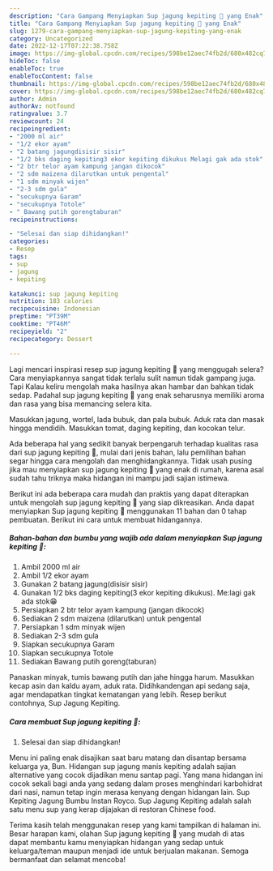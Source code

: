 ```yaml
---
description: "Cara Gampang Menyiapkan Sup jagung kepiting 🦀 yang Enak"
title: "Cara Gampang Menyiapkan Sup jagung kepiting 🦀 yang Enak"
slug: 1279-cara-gampang-menyiapkan-sup-jagung-kepiting-yang-enak
category: Uncategorized
date: 2022-12-17T07:22:38.758Z
image: https://img-global.cpcdn.com/recipes/598be12aec74fb2d/680x482cq70/sup-jagung-kepiting-foto-resep-utama.jpg
hideToc: false
enableToc: true
enableTocContent: false
thumbnail: https://img-global.cpcdn.com/recipes/598be12aec74fb2d/680x482cq70/sup-jagung-kepiting-foto-resep-utama.jpg
cover: https://img-global.cpcdn.com/recipes/598be12aec74fb2d/680x482cq70/sup-jagung-kepiting-foto-resep-utama.jpg
author: Admin
authorAv: notfound
ratingvalue: 3.7
reviewcount: 24
recipeingredient:
- "2000 ml air"
- "1/2 ekor ayam"
- "2 batang jagungdisisir sisir"
- "1/2 bks daging kepiting3 ekor kepiting dikukus Melagi gak ada stok"
- "2 btr telor ayam kampung jangan dikocok"
- "2 sdm maizena dilarutkan untuk pengental"
- "1 sdm minyak wijen"
- "2-3 sdm gula"
- "secukupnya Garam"
- "secukupnya Totole"
- " Bawang putih gorengtaburan"
recipeinstructions:

- "Selesai dan siap dihidangkan!"
categories:
- Resep
tags:
- sup
- jagung
- kepiting

katakunci: sup jagung kepiting 
nutrition: 183 calories
recipecuisine: Indonesian
preptime: "PT39M"
cooktime: "PT46M"
recipeyield: "2"
recipecategory: Dessert

---
```



Lagi mencari inspirasi resep sup jagung kepiting 🦀 yang menggugah selera? Cara menyiapkannya sangat tidak terlalu sulit namun tidak gampang juga. Tapi Kalau keliru mengolah maka hasilnya akan hambar dan bahkan tidak sedap. Padahal sup jagung kepiting 🦀 yang enak seharusnya memiliki aroma dan rasa yang bisa memancing selera kita.


Masukkan jagung, wortel, lada bubuk, dan pala bubuk. Aduk rata dan masak hingga mendidih. Masukkan tomat, daging kepiting, dan kocokan telur.

Ada beberapa hal yang sedikit banyak berpengaruh terhadap kualitas rasa dari sup jagung kepiting 🦀, mulai dari jenis bahan, lalu pemilihan bahan segar hingga cara mengolah dan menghidangkannya. Tidak usah pusing jika mau menyiapkan sup jagung kepiting 🦀 yang enak di rumah, karena asal sudah tahu triknya maka hidangan ini mampu jadi sajian istimewa.


Berikut ini ada beberapa cara mudah dan praktis yang dapat diterapkan untuk mengolah sup jagung kepiting 🦀 yang siap dikreasikan. Anda dapat menyiapkan Sup jagung kepiting 🦀 menggunakan 11 bahan dan 0 tahap pembuatan. Berikut ini cara untuk membuat hidangannya.

<!--inarticleads1-->

##### Bahan-bahan dan bumbu yang wajib ada dalam menyiapkan Sup jagung kepiting 🦀:

1. Ambil 2000 ml air
1. Ambil 1/2 ekor ayam
1. Gunakan 2 batang jagung(disisir sisir)
1. Gunakan 1/2 bks daging kepiting(3 ekor kepiting dikukus). Me:lagi gak ada stok😁
1. Persiapkan 2 btr telor ayam kampung (jangan dikocok)
1. Sediakan 2 sdm maizena (dilarutkan) untuk pengental
1. Persiapkan 1 sdm minyak wijen
1. Sediakan 2-3 sdm gula
1. Siapkan secukupnya Garam
1. Siapkan secukupnya Totole
1. Sediakan  Bawang putih goreng(taburan)


Panaskan minyak, tumis bawang putih dan jahe hingga harum. Masukkan kecap asin dan kaldu ayam, aduk rata. Didihkandengan api sedang saja, agar mendapatkan tingkat kematangan yang lebih. Resep berikut contohnya, Sup Jagung Kepiting. 

<!--inarticleads2-->

##### Cara membuat Sup jagung kepiting 🦀:


1. Selesai dan siap dihidangkan!

Menu ini paling enak disajikan saat baru matang dan disantap bersama keluarga ya, Bun. Hidangan sup jagung manis kepiting adalah sajian alternative yang cocok dijadikan menu santap pagi. Yang mana hidangan ini cocok sekali bagi anda yang sedang dalam proses menghindari karbohidrat dari nasi, namun tetap ingin merasa kenyang dengan hidangan lain. Sup Kepiting Jagung Bumbu Instan Royco. Sup Jagung Kepiting adalah salah satu menu sup yang kerap dijajakan di restoran Chinese food. 

Terima kasih telah menggunakan resep yang kami tampilkan di halaman ini. Besar harapan kami, olahan Sup jagung kepiting 🦀 yang mudah di atas dapat membantu kamu menyiapkan hidangan yang sedap untuk keluarga/teman maupun menjadi ide untuk berjualan makanan. Semoga bermanfaat dan selamat mencoba!
